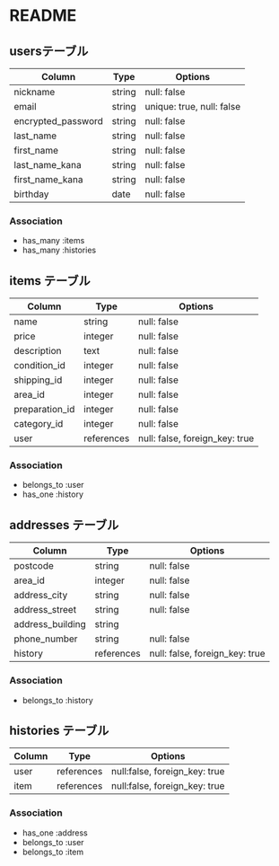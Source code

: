 # README

## usersテーブル

| Column               | Type    | Options                   |
| -------------------- | ------- | ------------------------- |
| nickname             | string  | null: false               |
| email                | string  | unique: true, null: false |
| encrypted_password   | string  | null: false               |
| last_name            | string  | null: false               |
| first_name           | string  | null: false               |
| last_name_kana       | string  | null: false               |
| first_name_kana      | string  | null: false               |
| birthday             | date    | null: false               |


### Association

- has_many :items
- has_many :histories

## items テーブル

| Column         | Type       | Options                              |
| -------------  | ---------- | ------------------------------------ |
| name           | string     | null: false                          |
| price          | integer    | null: false                          |
| description    | text       | null: false                          |
| condition_id   | integer    | null: false                          |
| shipping_id    | integer    | null: false                          |
| area_id        | integer    | null: false                          |  
| preparation_id | integer    | null: false                          |
| category_id    | integer    | null: false                          |
| user           | references | null: false, foreign_key: true       |

### Association

- belongs_to :user
- has_one :history

## addresses テーブル

| Column           | Type       | Options                        |
| ---------------- | ---------- | ------------------------------ |
| postcode         | string     | null: false                    |
| area_id          | integer    | null: false                    |
| address_city     | string     | null: false                    |
| address_street   | string     | null: false                    |
| address_building | string     |                                |
| phone_number     | string     | null: false                    |
| history          | references | null: false, foreign_key: true |


### Association
- belongs_to :history

## histories テーブル

| Column | Type       | Options                        |
| ------ | ---------- | ------------------------------ |
| user   | references | null:false, foreign_key: true  | 
| item   | references | null:false, foreign_key: true  |

### Association
- has_one :address
- belongs_to :user
- belongs_to :item

